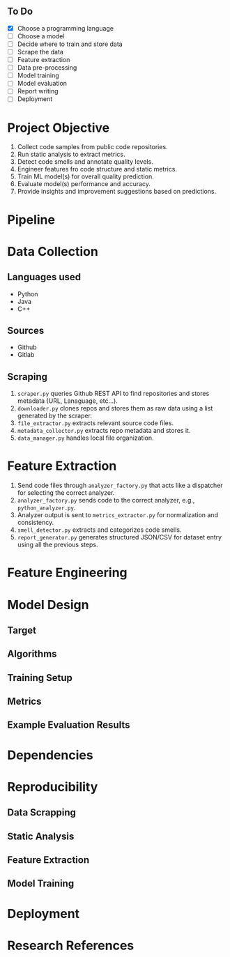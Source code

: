 ## To Do

- [x] Choose a programming language
- [ ] Choose a model
- [ ] Decide where to train and store data
- [ ] Scrape the data
- [ ] Feature extraction
- [ ] Data pre-processing
- [ ] Model training
- [ ] Model evaluation
- [ ] Report writing
- [ ] Deployment

# Project Objective

1. Collect code samples from public code repositories.
2. Run static analysis to extract metrics.
3. Detect code smells and annotate quality levels.
4. Engineer features fro code structure and static metrics.
5. Train ML model(s) for overall quality prediction.
6. Evaluate model(s) performance and accuracy.
7. Provide insights and improvement suggestions based on predictions.

# Pipeline

# Data Collection

## Languages used

- Python
- Java
- C++

## Sources

- Github
- Gitlab

## Scraping

1. `scraper.py` queries Github REST API to find repositories and stores metadata (URL, Lanaguage, etc...).
2. `downloader.py` clones repos and stores them as raw data using a list generated by the scraper.
3. `file_extractor.py` extracts relevant source code files.
4. `metadata_collector.py` extracts repo metadata and stores it.
5. `data_manager.py` handles local file organization.

# Feature Extraction

1. Send code files through `analyzer_factory.py` that acts like a dispatcher for selecting the correct analyzer.
2. `analyzer_factory.py` sends code to the correct analyzer, e.g., `python_analyzer.py`.
3. Analyzer output is sent to `metrics_extractor.py` for normalization and consistency.
4. `smell_detector.py` extracts and categorizes code smells.
5. `report_generator.py` generates structured JSON/CSV for dataset entry using all the previous steps.

# Feature Engineering

# Model Design

## Target

## Algorithms

## Training Setup

## Metrics

## Example Evaluation Results

# Dependencies

# Reproducibility 

## Data Scrapping

## Static Analysis

## Feature Extraction

## Model Training

# Deployment

# Research References

